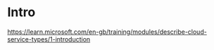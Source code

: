 # Intro

https://learn.microsoft.com/en-gb/training/modules/describe-cloud-service-types/1-introduction
